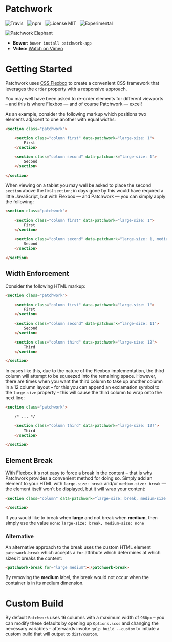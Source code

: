 # Patchwork

![Travis](http://img.shields.io/travis/Wildhoney/Patchwork.svg?style=flat)
&nbsp;
![npm](http://img.shields.io/npm/v/patchwork-app.svg?style=flat)
&nbsp;
![License MIT](http://img.shields.io/badge/License-MIT-lightgrey.svg?style=flat)
&nbsp;
![Experimental](http://img.shields.io/badge/%20!%20%20-experimental-blue.svg?style=flat)

![Patchwork Elephant](http://www.baby-books-guide.com/image-files/elmer-the-patchwork-elephant-01.jpg)

* **Bower:** `bower install patchwork-app`
* **Video:** [Watch on Vimeo](https://vimeo.com/116675627)

# Getting Started

Patchwork uses [CSS Flexbox](https://developer.mozilla.org/en-US/docs/Web/Guide/CSS/Flexible_boxes) to create a convenient CSS framework that leverages the `order` property with a responsive approach.

You may well have been asked to re-order elements for different viewports &ndash; and this is where Flexbox &mdash; and of course Patchwork &mdash; excel!

As an example, consider the following markup which positions two elements adjacent to one another with equal widths:

```html
<section class="patchwork">

    <section class="column first" data-patchwork="large-size: 1">
        First
    </section>

    <section class="column second" data-patchwork="large-size: 1">
        Second
    </section>

</section>
```

When viewing on a tablet you may well be asked to place the second `section` above the first `section`; in days gone by this would have required a little JavaScript, but with Flexbox &mdash; and Patchwork &mdash; you can simply apply the following:

```html
<section class="patchwork">

    <section class="column first" data-patchwork="large-size: 1">
        First
    </section>

    <section class="column second" data-patchwork="large-size: 1, medium-order: -1">
        Second
    </section>

</section>
```

## Width Enforcement

Consider the following HTML markup:

```html
<section class="patchwork">

    <section class="column first" data-patchwork="large-size: 1">
        First
    </section>

    <section class="column second" data-patchwork="large-size: 11">
        Second
    </section>

    <section class="column third" data-patchwork="large-size: 12">
        Third
    </section>

</section>
```

In cases like this, due to the nature of the Flexbox implementation, the third column will attempt to be squeezed into the remaining space. However, there are times when you want the third column to take up another column in a 12 column layout &ndash; for this you can append an exclamation symbol to the `large-size` property &ndash; this will cause the third column to wrap onto the next line:

```html
<section class="patchwork">

    /* ... */

    <section class="column third" data-patchwork="large-size: 12!">
        Third
    </section>

</section>
```

## Element Break

With Flexbox it's not easy to force a break in the content &ndash; that is why Patchwork provides a convenient method for doing so. Simply add an element to your HTML with `large-size: break` and/or `medium-size: break` &mdash; the element itself won't be displayed, but it will wrap your content:

```html
<section class="column" data-patchwork="large-size: break, medium-size: break">

</section>
```

If you would like to break when **large** and not break when **medium**, then simply use the value `none`: `large-size: break, medium-size: none`

### Alternative

An alternative approach to the break uses the custom HTML element `patchwork-break` which accepts a `for` attribute which determines at which sizes it breaks the content:

```html
<patchwork-break for="large medium"></patchwork-break>
```

By removing the **medium** label, the break would not occur when the container is in its medium dimension.

# Custom Build

By default `Patchwork` uses 16 columns with a maximum width of `960px` &ndash; you can modify these defaults by opening up `Options.scss` and changing the necessary variables &ndash; afterwards invoke `gulp build --custom` to initiate a custom build that will output to `dist/custom`.
